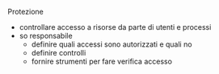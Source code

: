 Protezione
- controllare accesso a risorse da parte di utenti e processi
- so responsabile
	- definire quali accessi sono autorizzati e quali no
	- definire controlli
	- fornire strumenti per fare verifica accesso